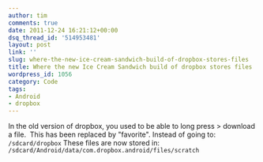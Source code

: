 ```yaml
---
author: tim
comments: true
date: 2011-12-24 16:21:12+00:00
dsq_thread_id: '514953481'
layout: post
link: ''
slug: where-the-new-ice-cream-sandwich-build-of-dropbox-stores-files
title: Where the new Ice Cream Sandwich build of dropbox stores files
wordpress_id: 1056
category: Code
tags:
- Android
- dropbox
---
```


In the old version of dropbox, you used to be able to long press > download
a file.  This has been replaced by "favorite". Instead of going to:
```/sdcard/dropbox``` These files are now stored in: ```/sdcard/Android/data/com.dropbox.android/files/scratch```